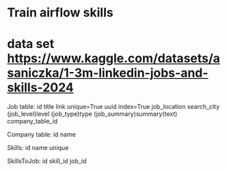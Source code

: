 # Train airflow skills
# data set https://www.kaggle.com/datasets/asaniczka/1-3m-linkedin-jobs-and-skills-2024


Job table:
    id
    title
    link unique=True
    uuid index=True
    job_location
    search_city
    (job_level)level
    (job_type)type
    (job_summary)summary(text)
    company_table_id

Company table:
    id
    name

Skills:
    id
    name unique

SkillsToJob:
    id
    skill_id
    job_id

